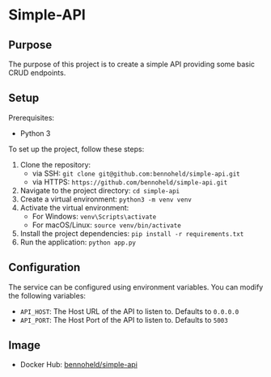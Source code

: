 # Simple-API

## Purpose
The purpose of this project is to create a simple API providing some basic CRUD endpoints.

## Setup
Prerequisites:
- Python 3

To set up the project, follow these steps:
1. Clone the repository:
    - via SSH: `git clone git@github.com:bennoheld/simple-api.git`
    - via HTTPS: `https://github.com/bennoheld/simple-api.git`
2. Navigate to the project directory: `cd simple-api`
3. Create a virtual environment: `python3 -m venv venv`
4. Activate the virtual environment:
    - For Windows: `venv\Scripts\activate`
    - For macOS/Linux: `source venv/bin/activate`
5. Install the project dependencies: `pip install -r requirements.txt`
6. Run the application: `python app.py`

## Configuration
The service can be configured using environment variables. You can modify the following variables:
- `API_HOST`: The Host URL of the API to listen to. Defaults to `0.0.0.0`
- `API_PORT`: The Host Port of the API to listen to. Defaults to `5003`

## Image
- Docker Hub: [bennoheld/simple-api](https://hub.docker.com/r/bennoheld/simple-api)

